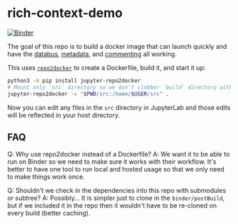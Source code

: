 # rich-context-demo

[![Binder](http://mybinder.org/badge.svg)](https://mybinder.org/v2/gh/jupytercalpoly/rich-context-demo/master?urlpath=lab/tree/src/Notebook.ipynb)

The goal of this repo is to build a docker image that can launch quickly
and have the [databus](https://github.com/jupyterlab/jupyterlab/pull/5857), [metadata](https://github.com/jupyterlab/jupyterlab-metadata-service), and [commenting](https://github.com/jupyterlab/jupyterlab-commenting) all working.

This uses [`repo2docker`](https://repo2docker.readthedocs.io/en/latest/usage.html) to create a Dockerfile, build it, and start it up:

```bash
python3 -m pip install jupyter-repo2docker
# Mount only `src` directory so we don't clobber `build` directory with built files.
jupyter-repo2docker -v "$PWD/src:/home/$USER/src" .
```

Now you can edit any files in the `src` directory in JupyterLab and those edits will be reflected in your host directory.


## FAQ

Q: Why use repo2docker instead of a Dockerfile?
A: We want it to be able to run on Binder so we need to make sure it works with their workflow. It's better to have one tool to
   run local and hosted usage so that we only need to make things work once.

Q: Shouldn't we check in the dependencies into this repo with submodules or subtree?
A: Possibly... It is simpler just to clone in the `binder/postBuild`, but if we included it in the repo then it wouldn't have to
   be re-cloned on every build (better caching).
